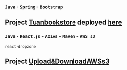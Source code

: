 ### `Java` - `Spring` - `Bootstrap`
## Project [Tuanbookstore](https://github.com/Marken2808/SpringPract/tree/main/tuanbookstore) deployed [here](https://tuanbookstore.herokuapp.com/)

### `Java` - `React.js` - `Axios` - `Maven` - `AWS s3`
`react-dropzone`
## Project [Upload&DownloadAWSs3](https://github.com/Marken2808/SpringPract/tree/main/spring-aws)
